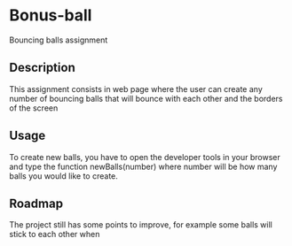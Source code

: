 # Bonus-ball
Bouncing balls assignment

## Description
This assignment consists in  web page where the user can create any number of bouncing balls that will bounce with each other and the borders of the screen

## Usage
To create new balls, you have to open the developer tools in your browser and type the function newBalls(number) where number will be how many balls you would like to create.

## Roadmap
The project still has some points to improve, for example some balls will stick to each other when
